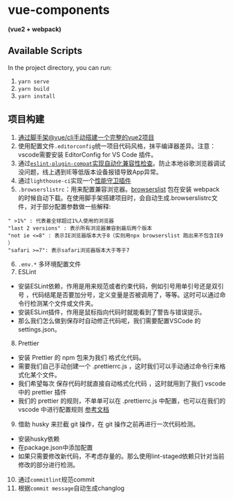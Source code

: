 # vue-components
**(vue2 + webpack)**

## Available Scripts
In the project directory, you can run:
1. `yarn serve`
2. `yarn build`
3. `yarn install`

## 项目构建
1. [通过脚手架@vue/cli手动搭建一个完整的vue2项目](https://zhuanlan.zhihu.com/p/628439854)
2. 使用配置文件`.editorconfig`统一项目代码风格，抹平编译器差异。注意：vscode需要安装 EditorConfig for VS Code 插件。
3. 通过[`eslint-plugin-compat`实现自动化兼容性检查](https://zhuanlan.zhihu.com/p/647874867)。防止本地谷歌浏览器调试没问题，线上遇到IE等低版本设备报错导致App异常。
4. 通过`lighthouse-ci`实现一个[性能守卫插件](https://juejin.cn/post/7253331974051823675)
5. `.browserslistrc`：用来配置兼容浏览器。[browserslist](https://zhuanlan.zhihu.com/p/618578523?utm_id=0) 包在安装 webpack 的时候自动下载。在使用脚手架搭建项目时，会自动生成.browserslistrc文件，对于部分配置参数做一些解释:  
```
" >1%" : 代表着全球超过1%人使用的浏览器  
"last 2 versions" : 表示所有浏览器兼容到最后两个版本  
"not ie <=8" : 表示IE浏览器版本大于8（实则用npx browserslist 跑出来不包含IE9 ）  
"safari >=7": 表示safari浏览器版本大于等于7
```
6. `.env.*` 多环境配置文件
7. ESLint
- 安装ESLint依赖，作用是用来规范或者约束代码，例如引号用单引号还是双引号 ，代码结尾是否要加分号，定义变量是否被调用了，等等。这时可以通过命令行检测某个文件或文件夹。
- 安装ESLint插件，作用是鼠标指向代码时就能看到了警告与错误提示。
- 那么我们怎么做到保存时自动修正代码呢，我们需要配置VSCode 的 settings.json。
8. Prettier
- 安装 Prettier 的 npm 包来为我们 格式化代码。
- 需要我们自己手动创建一个 .prettierrc.js ，这时我们可以手动通过命令行来格式化某个文件。
- 我们希望每次 保存代码时就直接自动格式化代码 ，这时就用到了我们 vscode 中的 prettier 插件
- 我们的 prettier 的规则，不单单可以在 .prettierrc.js 中配置，也可以在我们的 vscode 中进行配置规则
[参考文档](https://www.kancloud.cn/wangjiachong/xuexi/3035552)
9. 借助 husky 来拦截 git 操作，在 git 操作之前再进行一次代码检测。
- 安装husky依赖
- 在package.json中添加配置
- 如果只需要修改新代码，不考虑存量的。那么使用lint-staged依赖只针对当前修改的部分进行检测。
10. 通过`commitlint`规范commit
11. 根据`commit message`自动生成changlog